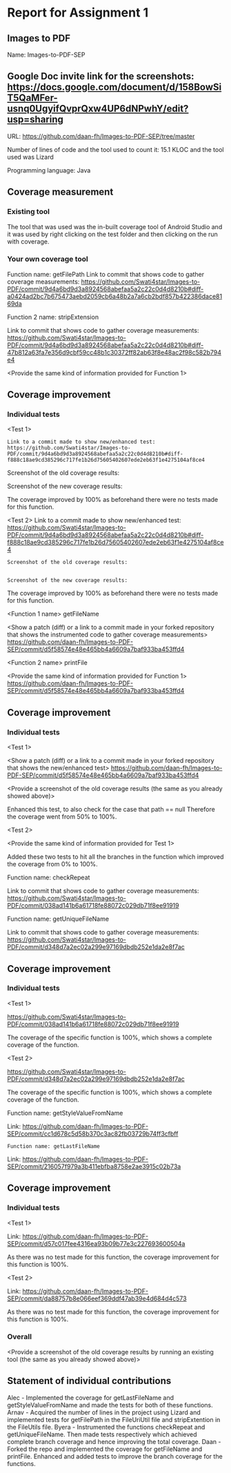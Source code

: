 # Report for Assignment 1

## Images to PDF

Name: Images-to-PDF-SEP

## Google Doc invite link for the screenshots: https://docs.google.com/document/d/158BowSiT5QaMFer-usnq0UgyifQvprQxw4UP6dNPwhY/edit?usp=sharing

URL: https://github.com/daan-fh/Images-to-PDF-SEP/tree/master 

Number of lines of code and the tool used to count it: 15.1 KLOC and the tool used was Lizard

Programming language: Java

## Coverage measurement

### Existing tool
The tool that was used was the in-built coverage tool of Android Studio and it was used by right clicking on the test folder and then clicking on the run with coverage. 

<Inform the name of the existing tool that was executed and how it was executed>

<Show the coverage results provided by the existing tool with a screenshot>


### Your own coverage tool

<The following is supposed to be repeated for each group member>

<Arnav>

Function name: getFilePath
Link to commit that shows code to gather coverage measurements: https://github.com/Swati4star/Images-to-PDF/commit/9d4a6bd9d3a8924568abefaa5a2c22c0d4d8210b#diff-a0424ad2bc7b675473aebd2059cb6a48b2a7a6cb2bdf857b422386dace8169da  
<Provide a screenshot of the coverage results output by the instrumentation>



Function 2 name: stripExtension

Link to commit that shows code to gather coverage measurements:
https://github.com/Swati4star/Images-to-PDF/commit/9d4a6bd9d3a8924568abefaa5a2c22c0d4d8210b#diff-47b812a63fa7e356d9cbf59cc48b1c30372ff82ab63f8e48ac2f98c582b794e4 

<Provide the same kind of information provided for Function 1>



## Coverage improvement

### Individual tests

<Test 1>

	Link to a commit made to show new/enhanced test: https://github.com/Swati4star/Images-to-PDF/commit/9d4a6bd9d3a8924568abefaa5a2c22c0d4d8210b#diff-f888c18ae9cd385296c717fe1b26d75605402607ede2eb63f1e4275104af8ce4 

Screenshot of the old coverage results:






Screenshot of the new coverage results: 



The coverage improved by 100% as beforehand there were no tests made for this function.

<Test 2>
	Link to a commit made to show new/enhanced test: https://github.com/Swati4star/Images-to-PDF/commit/9d4a6bd9d3a8924568abefaa5a2c22c0d4d8210b#diff-f888c18ae9cd385296c717fe1b26d75605402607ede2eb63f1e4275104af8ce4 

	Screenshot of the old coverage results:
	

	Screenshot of the new coverage results:



The coverage improved by 100% as beforehand there were no tests made for this function.

<Daan>

<Function 1 name> getFileName

<Show a patch (diff) or a link to a commit made in your forked repository that shows the instrumented code to gather coverage measurements> https://github.com/daan-fh/Images-to-PDF-SEP/commit/d5f58574e48e465bb4a6609a7baf933ba453ffd4


<Provide a screenshot of the coverage results output by the instrumentation>


<Function 2 name> printFile

<Provide the same kind of information provided for Function 1> https://github.com/daan-fh/Images-to-PDF-SEP/commit/d5f58574e48e465bb4a6609a7baf933ba453ffd4



## Coverage improvement

### Individual tests

<Test 1>

<Show a patch (diff) or a link to a commit made in your forked repository that shows the new/enhanced test> https://github.com/daan-fh/Images-to-PDF-SEP/commit/d5f58574e48e465bb4a6609a7baf933ba453ffd4


<Provide a screenshot of the old coverage results (the same as you already showed above)>

<Provide a screenshot of the new coverage results>

<State the coverage improvement with a number and elaborate on why the coverage is improved>
Enhanced this test, to also check for the case that path == null
Therefore the coverage went from 50% to 100%.

<Test 2>

<Provide the same kind of information provided for Test 1>



Added these two tests to hit all the branches in the function which improved the coverage from 0% to 100%.

<Byera>

Function name: checkRepeat

Link to commit that shows code to gather coverage measurements: 
https://github.com/Swati4star/Images-to-PDF/commit/038ad141b6a61718fe88072c029db71f8ee91919




Function name: getUniqueFileName

Link to commit that shows code to gather coverage measurements: 
https://github.com/Swati4star/Images-to-PDF/commit/d348d7a2ec02a299e97169dbdb252e1da2e8f7ac




## Coverage improvement

### Individual tests

<Test 1>

https://github.com/Swati4star/Images-to-PDF/commit/038ad141b6a61718fe88072c029db71f8ee91919





The coverage of the specific function is 100%, which shows a complete coverage of the function.

<Test 2>

https://github.com/Swati4star/Images-to-PDF/commit/d348d7a2ec02a299e97169dbdb252e1da2e8f7ac





The coverage of the specific function is 100%, which shows a complete coverage of the function.

<Alec>

Function name: getStyleValueFromName

Link: https://github.com/daan-fh/Images-to-PDF-SEP/commit/cc1d678c5d58b370c3ac82fb03729b74ff3cfbff 




	Function name: getLastFileName

Link: https://github.com/daan-fh/Images-to-PDF-SEP/commit/216057f979a3b411ebfba8758e2ae3915c02b73a 



## Coverage improvement

### Individual tests


<Test 1>

Link: https://github.com/daan-fh/Images-to-PDF-SEP/commit/d57c017fee4316ea93b09b77e3c227693600504a 







As there was no test made for this function, the coverage improvement for this function is 100%.

<Test 2>

Link: https://github.com/daan-fh/Images-to-PDF-SEP/commit/da88757b8e066eef369ddf47ab39e4d684d4c573




As there was no test made for this function, the coverage improvement for this function is 100%.

### Overall

<Provide a screenshot of the old coverage results by running an existing tool (the same as you already showed above)>


<Provide a screenshot of the new coverage results by running the existing tool using all test modifications made by the group>


## Statement of individual contributions

<Write what each group member did>
Alec - Implemented the coverage for getLastFileName and getStyleValueFromName and made the tests for both of these functions.
Arnav - Acquired the number of lines in the project using Lizard and implemented tests for getFilePath in the FileUriUtil file and stripExtention in the FileUtils file.
Byera - Instrumented the functions checkRepeat and getUniqueFileName. Then made tests respectively which achieved complete branch coverage and hence improving the total coverage.
Daan - Forked the repo and implemented the coverage for getFileName and printFile. Enhanced and added tests to improve the branch coverage for the functions.

